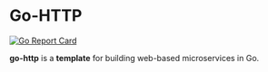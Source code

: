 # Go-HTTP

[![Go Report Card](https://goreportcard.com/badge/kumarabd/go-http)](https://goreportcard.com/report/kumarabd/go-http)

**go-http** is a **template** for building web-based microservices
in Go. 

